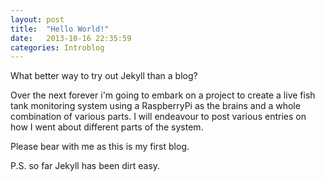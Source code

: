 ```yaml
---
layout: post
title:  "Hello World!"
date:   2013-10-16 22:35:59
categories: Introblog 
---
```


What better way to try out Jekyll than a blog?

Over the next forever i'm going to embark on a project to create a live fish tank monitoring system using a RaspberryPi as the brains and a whole combination of various parts. I will endeavour to post various entries on how I went about different parts of the system.

Please bear with me as this is my first blog.

P.S. so far Jekyll has been dirt easy.
